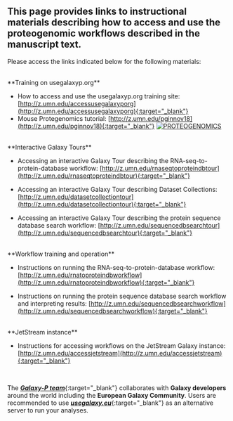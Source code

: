 ## This page provides links to instructional materials describing how to access and use the proteogenomic workflows described in the manuscript text.

Please access the links indicated below for the following materials:

<br />
**Training on usegalaxyp.org**

- How to access and use the usegalaxyp.org training site: [http://z.umn.edu/accessusegalaxyporg](http://z.umn.edu/accessusegalaxyporg){:target="_blank"}
- Mouse Protegenomics tutorial: [http://z.umn.edu/pginnov18](http://z.umn.edu/pginnov18){:target="_blank"}
[![PROTEOGENOMICS](https://img.youtube.com/vi/Xwks5qKApj8/0.jpg)](https://www.youtube.com/watch?v=Xwks5qKApj8)


<br />
**Interactive Galaxy Tours**

- Accessing an interactive Galaxy Tour describing the RNA-seq-to-protein-database workflow: [http://z.umn.edu/rnaseqtoproteindbtour](http://z.umn.edu/rnaseqtoproteindbtour){:target="_blank"}

- Accessing an interactive Galaxy Tour describing Dataset Collections: [http://z.umn.edu/datasetcollectiontour](http://z.umn.edu/datasetcollectiontour){:target="_blank"}

- Accessing an interactive Galaxy Tour describing the protein sequence database search workflow: [http://z.umn.edu/sequencedbsearchtour](http://z.umn.edu/sequencedbsearchtour){:target="_blank"}

<br />
**Workflow training and operation**

- Instructions on running the RNA-seq-to-protein-database workflow: [http://z.umn.edu/rnatoproteindbworkflow](http://z.umn.edu/rnatoproteindbworkflow){:target="_blank"}

- Instructions on running the protein sequence database search workflow and interpreting results: [http://z.umn.edu/sequencedbsearchworkflow](http://z.umn.edu/sequencedbsearchworkflow){:target="_blank"}

<br />
**JetStream instance**

- Instructions for accessing workflows on the JetStream Galaxy instance: [http://z.umn.edu/accessjetstream](http://z.umn.edu/accessjetstream){:target="_blank"}

<br />

The [**_Galaxy-P team_**](http://galaxyp.org){:target="_blank"} collaborates with **Galaxy developers** around the world including the **European Galaxy Community**. Users are recommended to use [**_usegalaxy.eu_**](https://usegalaxy.eu){:target="_blank"} as an alternative server to run your analyses.

